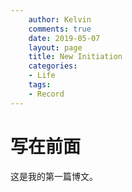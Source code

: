 ```yaml
---
    author: Kelvin
    comments: true
    date: 2019-05-07
    layout: page
    title: New Initiation
    categories:
    - Life
    tags:
    - Record
---
```

# 写在前面
这是我的第一篇博文。